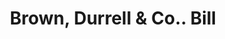---
doi: 10.7916/D8BP1DSP
date_other: '1889'
date_other_textual: '1889'
form: printed ephemera
genre:
- Invoices
name:
- Brown, Durrell & Co.
object_in_context_url: https://biggert.cul.columbia.edu/items/view/ave_biggert_00343
subject_hierarchical_geographic:
- Boston, Massachusetts, United States
subject_name:
- Brown, Durrell & Co.
title: Brown, Durrell & Co.. Bill
sort_title: Brown, Durrell & Co.. Bill
call_number: ave_biggert_00343
coordinates:
- 42.35805555555556,-71.06361111111111
pid: ave_biggert_00343
identifiers: ave_biggert_00343
thumbnail: https://derivativo-1.library.columbia.edu/iiif/2/ldpd:344128/full/!256,256/0/native.jpg
permalink: /biggert/ave_biggert_00343/
layout: iiif-image-page
---